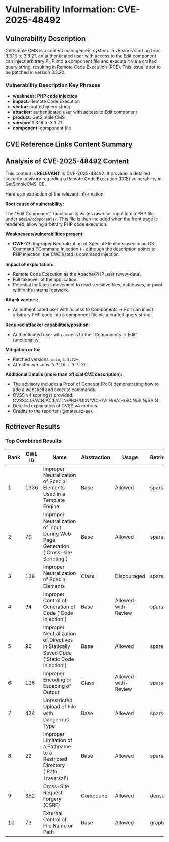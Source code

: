 # Vulnerability Information: CVE-2025-48492

## Vulnerability Description
GetSimple CMS is a content management system. In versions starting from 3.3.16 to 3.3.21, an authenticated user with access to the Edit component can inject arbitrary PHP into a component file and execute it via a crafted query string, resulting in Remote Code Execution (RCE). This issue is set to be patched in version 3.3.22.

### Vulnerability Description Key Phrases
- **weakness:** **PHP code injection**
- **impact:** Remote Code Execution
- **vector:** crafted query string
- **attacker:** authenticated user with access to Edit component
- **product:** GetSimple CMS
- **version:** 3.3.16 to 3.3.21
- **component:** component file

## CVE Reference Links Content Summary
## Analysis of CVE-2025-48492 Content

This content is **RELEVANT** to CVE-2025-48492. It provides a detailed security advisory regarding a Remote Code Execution (RCE) vulnerability in GetSimpleCMS-CE.

Here's an extraction of the relevant information:

**Root cause of vulnerability:**

The “Edit Component” functionality writes raw user input into a PHP file under `admin/components/`. This file is then included when the front page is rendered, allowing arbitrary PHP code execution.

**Weaknesses/vulnerabilities present:**

*   **CWE-77:** Improper Neutralization of Special Elements used in an OS Command ('Command Injection') - although the description points to PHP injection, the CWE listed is command injection.

**Impact of exploitation:**

*   Remote Code Execution as the Apache/PHP user (www-data).
*   Full takeover of the application.
*   Potential for lateral movement to read sensitive files, databases, or pivot within the internal network.

**Attack vectors:**

*   An authenticated user with access to Components → Edit can inject arbitrary PHP code into a component file via a crafted query string.

**Required attacker capabilities/position:**

*   Authenticated user with access to the "Components → Edit" functionality.

**Mitigation or fix:**

*   Patched versions: `main`, `3.3.22+`
*   Affected versions: `3.3.16 - 3.3.21`

**Additional Details (more than official CVE description):**

*   The advisory includes a Proof of Concept (PoC) demonstrating how to add a webshell and execute commands.
*   CVSS v4 scoring is provided: CVSS:4.0/AV:N/AC:L/AT:N/PR:H/UI:N/VC:H/VI:H/VA:H/SC:N/SI:N/SA:N
*   Detailed explanation of CVSS v4 metrics.
*   Credits to the reporter (@mateusz-sa).

## Retriever Results

### Top Combined Results

| Rank | CWE ID | Name | Abstraction | Usage  | Retrievers | Individual Scores |
|------|--------|------|-------------|-------|------------|-------------------|
| 1 | 1336 | Improper Neutralization of Special Elements Used in a Template Engine | Base | Allowed | sparse | 0.404 |
| 2 | 79 | Improper Neutralization of Input During Web Page Generation ('Cross-site Scripting') | Base | Allowed | sparse | 0.380 |
| 3 | 138 | Improper Neutralization of Special Elements | Class | Discouraged | sparse | 0.378 |
| 4 | 94 | Improper Control of Generation of Code ('Code Injection') | Base | Allowed-with-Review | sparse | 0.378 |
| 5 | 96 | Improper Neutralization of Directives in Statically Saved Code ('Static Code Injection') | Base | Allowed | sparse | 0.371 |
| 6 | 116 | Improper Encoding or Escaping of Output | Class | Allowed-with-Review | sparse | 0.367 |
| 7 | 434 | Unrestricted Upload of File with Dangerous Type | Base | Allowed | sparse | 0.365 |
| 8 | 22 | Improper Limitation of a Pathname to a Restricted Directory ('Path Traversal') | Base | Allowed | sparse | 0.363 |
| 9 | 352 | Cross-Site Request Forgery (CSRF) | Compound | Allowed | dense | 0.533 |
| 10 | 73 | External Control of File Name or Path | Base | Allowed | graph | 0.002 |

